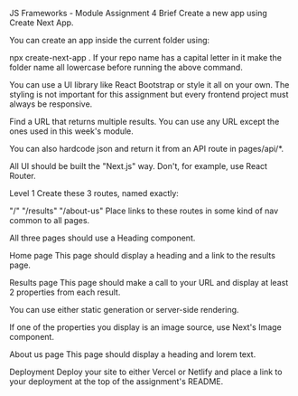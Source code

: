 JS Frameworks - Module Assignment 4
Brief
Create a new app using Create Next App.

You can create an app inside the current folder using:

npx create-next-app .
If your repo name has a capital letter in it make the folder name all lowercase before running the above command.

You can use a UI library like React Bootstrap or style it all on your own. The styling is not important for this assignment but every frontend project must always be responsive.

Find a URL that returns multiple results. You can use any URL except the ones used in this week's module.

You can also hardcode json and return it from an API route in pages/api/*.

All UI should be built the "Next.js" way. Don't, for example, use React Router.

Level 1
Create these 3 routes, named exactly:

"/"
"/results"
"/about-us"
Place links to these routes in some kind of nav common to all pages.

All three pages should use a Heading component.

Home page
This page should display a heading and a link to the results page.

Results page
This page should make a call to your URL and display at least 2 properties from each result.

You can use either static generation or server-side rendering.

If one of the properties you display is an image source, use Next's Image component.

About us page
This page should display a heading and lorem text.

Deployment
Deploy your site to either Vercel or Netlify and place a link to your deployment at the top of the assignment's README.